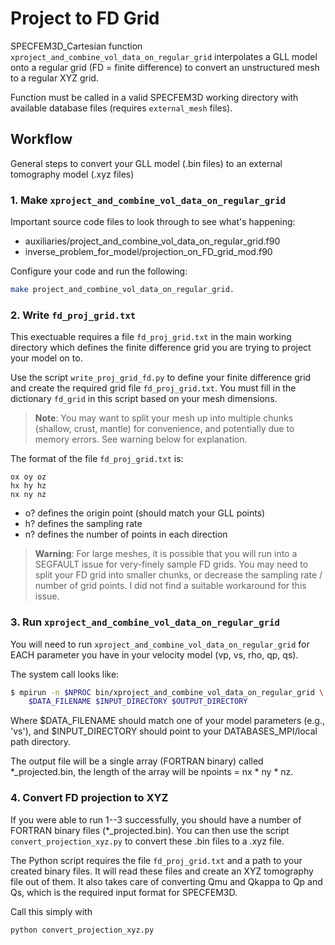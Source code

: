 # Project to FD Grid

SPECFEM3D\_Cartesian function `xproject_and_combine_vol_data_on_regular_grid` 
interpolates a GLL model onto a regular grid (FD = finite difference) to convert
an unstructured mesh to a regular XYZ grid.

Function must be called in a valid SPECFEM3D working directory with available
database files (requires `external_mesh` files).

## Workflow

General steps to convert your GLL model (.bin files) to an external tomography
model (.xyz files)

### 1. Make `xproject_and_combine_vol_data_on_regular_grid`

Important source code files to look through to see what's happening:
- auxiliaries/project\_and\_combine\_vol\_data\_on\_regular\_grid.f90
- inverse\_problem\_for\_model/projection\_on\_FD\_grid\_mod.f90

Configure your code and run the following:

```bash
make project_and_combine_vol_data_on_regular_grid.
```

### 2. Write `fd_proj_grid.txt`

This exectuable requires a file `fd_proj_grid.txt` in the main working 
directory which defines the finite difference grid you are trying to project 
your model on to.

Use the script `write_proj_grid_fd.py` to define your finite difference grid
and create the required grid file `fd_proj_grid.txt`. You must fill in the 
dictionary `fd_grid` in this script based on your mesh dimensions.

> __Note__: You may want to split your mesh up into multiple chunks 
    (shallow, crust, mantle) for convenience, and potentially due to memory 
    errors. See warning below for explanation.

The format of the file `fd_proj_grid.txt` is:

```
ox oy oz 
hx hy hz
nx ny nz
```

- o? defines the origin point (should match your GLL points)
- h? defines the sampling rate 
- n? defines the number of points in each direction

> __Warning__: For large meshes, it is possible that you will run into a 
    SEGFAULT issue for very-finely sample FD grids. You may need to split your 
    FD grid into smaller chunks,  or decrease the sampling rate / number of 
    grid points. I did not find a suitable workaround for this issue.

### 3. Run `xproject_and_combine_vol_data_on_regular_grid`

You will need to run `xproject_and_combine_vol_data_on_regular_grid` for EACH
parameter you have in your velocity model (vp, vs, rho, qp, qs).

The system call looks like:

```bash
$ mpirun -n $NPROC bin/xproject_and_combine_vol_data_on_regular_grid \
    $DATA_FILENAME $INPUT_DIRECTORY $OUTPUT_DIRECTORY
```

Where $DATA\_FILENAME should match one of your model parameters (e.g., 'vs'), 
and $INPUT\_DIRECTORY should point to your DATABASES\_MPI/local path directory.

The output file will be a single array (FORTRAN binary) called 
\*\_projected.bin, the length of the array will be npoints = nx * ny * nz.

### 4. Convert FD projection to XYZ

If you were able to run 1--3 successfully, you should have a number of FORTRAN
binary files (\*\_projected.bin). You can then use the script 
`convert_projection_xyz.py` to convert these .bin files to a .xyz file.

The Python script requires the file `fd_proj_grid.txt` and a path to your 
created binary files. It will read these files and create an XYZ tomography
file out of them. It also takes care of converting Qmu and Qkappa to Qp and Qs,
which is the required input format for SPECFEM3D.

Call this simply with
```python
python convert_projection_xyz.py
```

